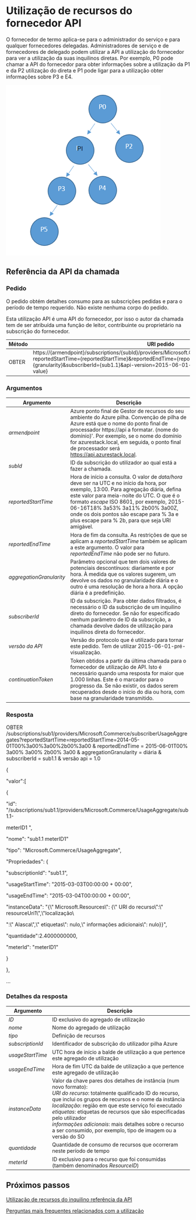 <properties
    pageTitle="Utilização de recursos do fornecedor API | Microsoft Azure"
    description="Referência para utilização de recursos API, que obter informações sobre a utilização do Azure pilha."
    services="azure-stack"
    documentationCenter=""
    authors="AlfredoPizzirani"
    manager="byronr"
    editor=""/>

<tags
    ms.service="azure-stack"
    ms.workload="na"
    ms.tgt_pltfrm="na"
    ms.devlang="na"
    ms.topic="article"
    ms.date="10/18/2016"
    ms.author="alfredop"/>

# <a name="provider-resource-usage-api"></a>Utilização de recursos do fornecedor API

O fornecedor de termo aplica-se para o administrador do serviço e para qualquer fornecedores delegadas. Administradores de serviço e de fornecedores de delegado podem utilizar a API a utilização do fornecedor para ver a utilização da suas inquilinos diretas. Por exemplo, P0 pode chamar a API do fornecedor para obter informações sobre a utilização da P1 e da P2 utilização do direta e P1 pode ligar para a utilização obter informações sobre P3 e E4.

![Modelo conceptual da hierarquia de fornecedor](media/azure-stack-provider-resource-api/image1.png)


## <a name="api-call-reference"></a>Referência da API da chamada

### <a name="request"></a>Pedido

O pedido obtém detalhes consumo para as subscrições pedidas e para o período de tempo requerido. Não existe nenhuma corpo do pedido.

Esta utilização API é uma API do fornecedor, por isso o autor da chamada tem de ser atribuída uma função de leitor, contribuinte ou proprietário na subscrição do fornecedor.

| **Método**  | **URI pedido** |
| ------------ | ------------------------------------------------------------------------------------------------------------------------------------------------------------------------------------------------------------------------------------------------------------------------------------------------------ |
|  OBTER        | https://{armendpoint}/subscriptions/{subId}/providers/Microsoft.Commerce/subscriberUsageAggregates?reportedStartTime={reportedStartTime}&reportedEndTime={reportedEndTime}&aggregationGranularity={granularity}&subscriberId={sub1.1}&api-version=2015-06-01-preview&continuationToken={token-value} |

### <a name="arguments"></a>Argumentos

| **Argumento**              | **Descrição** |
| -------------------------- | --------------------------------------------------------------------------------------------------------------------------------------------------------------------------------------------------------------------------------------------------------------------------------------------------------------------------------------------------------- |
| *armendpoint*             | Azure ponto final de Gestor de recursos do seu ambiente do Azure pilha. Convenção de pilha de Azure está que o nome do ponto final de processador https://api a formatar. {nome do domínio}'. Por exemplo, se o nome do domínio for azurestack.local, em seguida, o ponto final de processador será https://api.azurestack.local. |
| *subId*                   | ID da subscrição do utilizador ao qual está a fazer a chamada. |
| *reportedStartTime*       | Hora de início a consulta. O valor de *data/hora* deve ser na UTC e no início da hora, por exemplo, 13:00. Para agregação diária, defina este valor para meia-noite do UTC. O que é o formato *escape* ISO 8601, por exemplo, 2015-06-16T18% 3a53% 3a11% 2b00% 3a00Z, onde os dois pontos são escape para % 3a e plus escape para % 2b, para que seja URI amigável. |
| *reportedEndTime*         | Hora de fim da consulta. As restrições de que se aplicam a *reportedStartTime* também se aplicam a este argumento. O valor para *reportedEndTime* não pode ser no futuro. |
| *aggregationGranularity*  | Parâmetro opcional que tem dois valores de potenciais descontínuos: diariamente e por hora. À medida que os valores sugerem, um devolve os dados no granularidade diária e o outro é uma resolução de hora a hora. A opção diária é a predefinição. |
| *subscriberId*            | ID da subscrição. Para obter dados filtrados, é necessário o ID da subscrição de um inquilino direto do fornecedor. Se não for especificado nenhum parâmetro de ID da subscrição, a chamada devolve dados de utilização para inquilinos direta do fornecedor. |
| *versão da API*             | Versão do protocolo que é utilizado para tornar este pedido. Tem de utilizar 2015-06-01-pré-visualização. |
| *continuationToken*       | Token obtidos a partir da última chamada para o fornecedor de utilização de API. Isto é necessário quando uma resposta for maior que 1.000 linhas. Este é o marcador para o progresso da. Se não existir, os dados serem recuperados desde o início do dia ou hora, com base na granularidade transmitido. |



### <a name="response"></a>Resposta

OBTER /subscriptions/sub1/providers/Microsoft.Commerce/subscriberUsageAggregates?reportedStartTime=reportedStartTime=2014-05-01T00%3a00%3a00%2b00%3a00 & reportedEndTime = 2015-06-01T00% 3a00% 3a00% 2b00% 3a00 & aggregationGranularity = diária & subscriberId = sub1.1 & versão api = 1.0

{

"valor":\[

{

"id": "/subscriptions/sub1.1/providers/Microsoft.Commerce/UsageAggregate/sub1.1-

meterID1 ",

"nome": "sub1.1 meterID1"

"tipo": "Microsoft.Commerce/UsageAggregate",

"Propriedades": {

"subscriptionId": "sub1.1",

"usageStartTime": "2015-03-03T00:00:00 + 00:00",

"usageEndTime": "2015-03-04T00:00:00 + 00:00",

"instanceData": "{\\" Microsoft.Resources\\": {\\" URI do recurso\\":\\" resourceUri1\\",\\"localização\\

":\\" Alasca\\",\\" etiquetas\\": nulo,\\" informações adicionais\\": nulo}}",

"quantidade":2.4000000000,

"meterId": "meterID1"

}

},

…

### <a name="response-details"></a>Detalhes da resposta


| **Argumento**       | **Descrição**
| ------------------ | ------------------------------------------------------------------------------------------------------------- |
| *ID*               | ID exclusivo do agregado de utilização
| *nome*             | Nome do agregado de utilização
| *tipo*             | Definição de recursos
| *subscriptionId*   | Identificador de subscrição do utilizador pilha Azure
| *usageStartTime*   | UTC hora de início a balde de utilização a que pertence este agregado de utilização
| *usageEndTime*     | Hora de fim UTC da balde de utilização a que pertence este agregado de utilização
| *instanceData*     | Valor da chave pares dos detalhes de instância (num novo formato):<br> *URI do recurso*: totalmente qualificado ID do recurso, que inclui os grupos de recursos e o nome da instância <br> *localização*: região em que este serviço foi executado <br> *etiquetas*: etiquetas de recursos que são especificadas pelo utilizador <br> *informações adicionais*: mais detalhes sobre o recurso a ser consumido, por exemplo, tipo de imagem ou a versão do SO |
| *quantidade*         | Quantidade de consumo de recursos que ocorreram neste período de tempo |
| *meterId*          | ID exclusivo para o recurso que foi consumidas (também denominados *ResourceID*) |

## <a name="next-steps"></a>Próximos passos

[Utilização de recursos do inquilino referência da API](azure-stack-tenant-resource-usage-api.md)

[Perguntas mais frequentes relacionados com a utilização](azure-stack-usage-related-faq.md)
